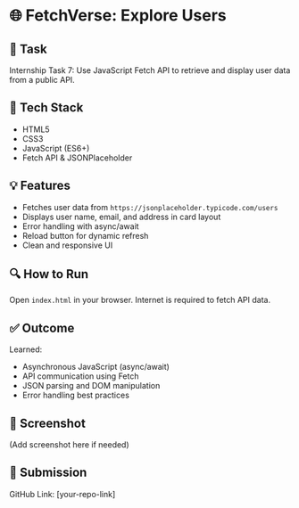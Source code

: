 # 🌐 FetchVerse: Explore Users

## 📌 Task
Internship Task 7: Use JavaScript Fetch API to retrieve and display user data from a public API.

## 🔧 Tech Stack
- HTML5
- CSS3
- JavaScript (ES6+)
- Fetch API & JSONPlaceholder

## 💡 Features
- Fetches user data from `https://jsonplaceholder.typicode.com/users`
- Displays user name, email, and address in card layout
- Error handling with async/await
- Reload button for dynamic refresh
- Clean and responsive UI

## 🔍 How to Run
Open `index.html` in your browser. Internet is required to fetch API data.

## ✅ Outcome
Learned:
- Asynchronous JavaScript (async/await)
- API communication using Fetch
- JSON parsing and DOM manipulation
- Error handling best practices

## 📸 Screenshot
(Add screenshot here if needed)

## 🚀 Submission
GitHub Link: [your-repo-link]
